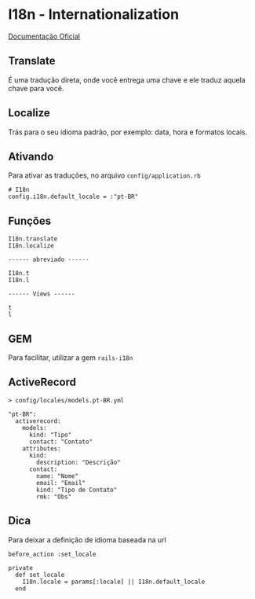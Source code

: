 # I18n - Internationalization

[Documentação Oficial](http://guides.rubyonrails.org/i18n.html)

## Translate

É uma tradução direta, onde você entrega uma chave e ele traduz aquela chave para você.

## Localize

Trás para o seu idioma padrão, por exemplo: data, hora e formatos locais.

## Ativando

Para ativar as traduções, no arquivo `config/application.rb`

```
# I18n
config.i18n.default_locale = :"pt-BR"
```

## Funções

```
I18n.translate
I18n.localize

------ abreviado ------

I18n.t
I18n.l

------ Views ------

t
l
```

## GEM

Para facilitar, utilizar a gem `rails-i18n`

## ActiveRecord

```
> config/locales/models.pt-BR.yml

"pt-BR":
  activerecord:
    models:
      kind: "Tipo"
      contact: "Contato"
    attributes:
      kind:
        description: "Descrição"
      contact:
        name: "Nome"
        email: "Email"
        kind: "Tipo de Contato"
        rmk: "Obs"
```

## Dica

Para deixar a definição de idioma baseada na url

```
before_action :set_locale

private
  def set_locale
    I18n.locale = params[:locale] || I18n.default_locale
  end
```
